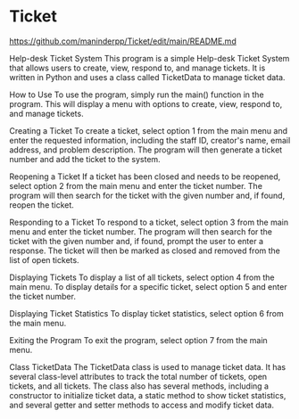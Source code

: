 # Ticket
https://github.com/maninderpp/Ticket/edit/main/README.md

Help-desk Ticket System
This program is a simple Help-desk Ticket System that allows users to create, view, respond to, and manage tickets. It is written in Python and uses a class called TicketData to manage ticket data.

How to Use
To use the program, simply run the main() function in the program. This will display a menu with options to create, view, respond to, and manage tickets.

Creating a Ticket
To create a ticket, select option 1 from the main menu and enter the requested information, including the staff ID, creator's name, email address, and problem description. The program will then generate a ticket number and add the ticket to the system.

Reopening a Ticket
If a ticket has been closed and needs to be reopened, select option 2 from the main menu and enter the ticket number. The program will then search for the ticket with the given number and, if found, reopen the ticket.

Responding to a Ticket
To respond to a ticket, select option 3 from the main menu and enter the ticket number. The program will then search for the ticket with the given number and, if found, prompt the user to enter a response. The ticket will then be marked as closed and removed from the list of open tickets.

Displaying Tickets
To display a list of all tickets, select option 4 from the main menu. To display details for a specific ticket, select option 5 and enter the ticket number.

Displaying Ticket Statistics
To display ticket statistics, select option 6 from the main menu.

Exiting the Program
To exit the program, select option 7 from the main menu.

Class TicketData
The TicketData class is used to manage ticket data. It has several class-level attributes to track the total number of tickets, open tickets, and all tickets. The class also has several methods, including a constructor to initialize ticket data, a static method to show ticket statistics, and several getter and setter methods to access and modify ticket data.

